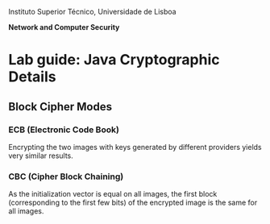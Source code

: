 Instituto Superior Técnico, Universidade de Lisboa

**Network and Computer Security**

# Lab guide: Java Cryptographic Details

## Block Cipher Modes

### ECB (Electronic Code Book)

Encrypting the two images with keys generated by different providers yields very similar results.

### CBC (Cipher Block Chaining)

As the initialization vector is equal on all images, the first block (corresponding to the first few bits) of the encrypted image is the same for all images.
